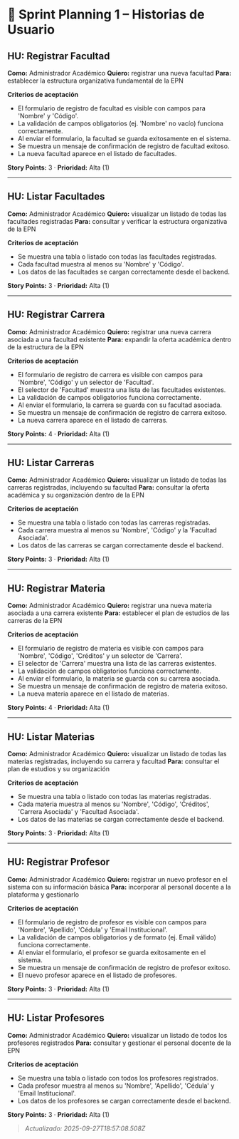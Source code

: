 

<!-- SPRINT:Sprint_Planning_1_Historias_de_Usuario:START -->

# 📌 Sprint Planning 1 – Historias de Usuario

## HU: Registrar Facultad
**Como:** Administrador Académico
**Quiero:** registrar una nueva facultad
**Para:** establecer la estructura organizativa fundamental de la EPN

**Criterios de aceptación**
- El formulario de registro de facultad es visible con campos para 'Nombre' y 'Código'.
- La validación de campos obligatorios (ej. 'Nombre' no vacío) funciona correctamente.
- Al enviar el formulario, la facultad se guarda exitosamente en el sistema.
- Se muestra un mensaje de confirmación de registro de facultad exitoso.
- La nueva facultad aparece en el listado de facultades.

**Story Points:** 3 · **Prioridad:** Alta (1)

---

## HU: Listar Facultades
**Como:** Administrador Académico
**Quiero:** visualizar un listado de todas las facultades registradas
**Para:** consultar y verificar la estructura organizativa de la EPN

**Criterios de aceptación**
- Se muestra una tabla o listado con todas las facultades registradas.
- Cada facultad muestra al menos su 'Nombre' y 'Código'.
- Los datos de las facultades se cargan correctamente desde el backend.

**Story Points:** 3 · **Prioridad:** Alta (1)

---

## HU: Registrar Carrera
**Como:** Administrador Académico
**Quiero:** registrar una nueva carrera asociada a una facultad existente
**Para:** expandir la oferta académica dentro de la estructura de la EPN

**Criterios de aceptación**
- El formulario de registro de carrera es visible con campos para 'Nombre', 'Código' y un selector de 'Facultad'.
- El selector de 'Facultad' muestra una lista de las facultades existentes.
- La validación de campos obligatorios funciona correctamente.
- Al enviar el formulario, la carrera se guarda con su facultad asociada.
- Se muestra un mensaje de confirmación de registro de carrera exitoso.
- La nueva carrera aparece en el listado de carreras.

**Story Points:** 4 · **Prioridad:** Alta (1)

---

## HU: Listar Carreras
**Como:** Administrador Académico
**Quiero:** visualizar un listado de todas las carreras registradas, incluyendo su facultad
**Para:** consultar la oferta académica y su organización dentro de la EPN

**Criterios de aceptación**
- Se muestra una tabla o listado con todas las carreras registradas.
- Cada carrera muestra al menos su 'Nombre', 'Código' y la 'Facultad Asociada'.
- Los datos de las carreras se cargan correctamente desde el backend.

**Story Points:** 3 · **Prioridad:** Alta (1)

---

## HU: Registrar Materia
**Como:** Administrador Académico
**Quiero:** registrar una nueva materia asociada a una carrera existente
**Para:** establecer el plan de estudios de las carreras de la EPN

**Criterios de aceptación**
- El formulario de registro de materia es visible con campos para 'Nombre', 'Código', 'Créditos' y un selector de 'Carrera'.
- El selector de 'Carrera' muestra una lista de las carreras existentes.
- La validación de campos obligatorios funciona correctamente.
- Al enviar el formulario, la materia se guarda con su carrera asociada.
- Se muestra un mensaje de confirmación de registro de materia exitoso.
- La nueva materia aparece en el listado de materias.

**Story Points:** 4 · **Prioridad:** Alta (1)

---

## HU: Listar Materias
**Como:** Administrador Académico
**Quiero:** visualizar un listado de todas las materias registradas, incluyendo su carrera y facultad
**Para:** consultar el plan de estudios y su organización

**Criterios de aceptación**
- Se muestra una tabla o listado con todas las materias registradas.
- Cada materia muestra al menos su 'Nombre', 'Código', 'Créditos', 'Carrera Asociada' y 'Facultad Asociada'.
- Los datos de las materias se cargan correctamente desde el backend.

**Story Points:** 3 · **Prioridad:** Alta (1)

---

## HU: Registrar Profesor
**Como:** Administrador Académico
**Quiero:** registrar un nuevo profesor en el sistema con su información básica
**Para:** incorporar al personal docente a la plataforma y gestionarlo

**Criterios de aceptación**
- El formulario de registro de profesor es visible con campos para 'Nombre', 'Apellido', 'Cédula' y 'Email Institucional'.
- La validación de campos obligatorios y de formato (ej. Email válido) funciona correctamente.
- Al enviar el formulario, el profesor se guarda exitosamente en el sistema.
- Se muestra un mensaje de confirmación de registro de profesor exitoso.
- El nuevo profesor aparece en el listado de profesores.

**Story Points:** 3 · **Prioridad:** Alta (1)

---

## HU: Listar Profesores
**Como:** Administrador Académico
**Quiero:** visualizar un listado de todos los profesores registrados
**Para:** consultar y gestionar el personal docente de la EPN

**Criterios de aceptación**
- Se muestra una tabla o listado con todos los profesores registrados.
- Cada profesor muestra al menos su 'Nombre', 'Apellido', 'Cédula' y 'Email Institucional'.
- Los datos de los profesores se cargan correctamente desde el backend.

**Story Points:** 3 · **Prioridad:** Alta (1)

> _Actualizado: 2025-09-27T18:57:08.508Z_

<!-- SPRINT:Sprint_Planning_1_Historias_de_Usuario:END -->

